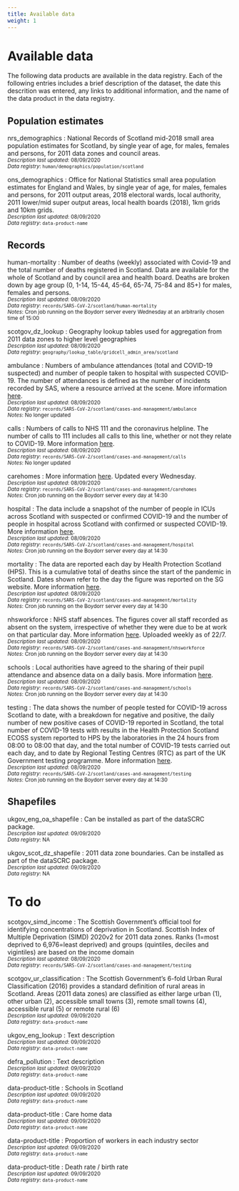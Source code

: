 ```yaml
---
title: Available data
weight: 1
---
```


# Available data

The following data products are available in the data registry. Each of the following entries includes a brief description of the dataset, the date this descrition was entered, any links to additional information, and the name of the data product in the data registry.

## Population estimates

nrs_demographics
: National Records of Scotland mid-2018 small area population estimates for Scotland, by single year of age, for males, females and persons, for 2011 data zones and council areas. 
<br>
<sub>*Description last updated*: 08/09/2020</sub>  
<sub>*Data registry*: `human/demographics/population/scotland`</sub> 
       
ons_demographics
: Office for National Statistics small area population estimates for England and Wales, by single year of age, for males, females and persons, for 2011 output areas, 2018 electoral wards, local authority, 2011 lower/mid super output areas, local health boards (2018), 1km grids and 10km grids. 
<br>
<sub>*Description last updated*: 08/09/2020</sub>  
<sub>*Data registry*: `data-product-name`</sub> 

## Records

human-mortality
: Number of deaths (weekly) associated with Covid-19 and the total number of deaths registered in Scotland. Data are available for the whole of Scotland and by council area and health board. Deaths are broken down by age group (0, 1-14, 15-44, 45-64, 65-74, 75-84 and 85+) for males, females and persons. 
<br>
<sub>*Description last updated*: 08/09/2020</sub>  
<sub>*Data registry*: `records/SARS-CoV-2/scotland/human-mortality`</sub>   
<sub>*Notes*: Cron job running on the Boydorr server every Wednesday at an arbitrarily chosen time of 15:00</sub> 

scotgov_dz_lookup
: Geography lookup tables used for aggregation from 2011 data zones to higher level geographies
<br>
<sub>*Description last updated*: 08/09/2020</sub>  
<sub>*Data registry*: `geography/lookup_table/gridcell_admin_area/scotland`</sub> 

ambulance
: Numbers of ambulance attendances (total and COVID-19 suspected) and number of people taken to hospital with suspected COVID-19. The number of attendances is defined as the number of incidents recorded by SAS, where a resource arrived at the scene. More information [here][cam].
<br>
<sub>*Description last updated*: 08/09/2020</sub>  
<sub>*Data registry*: `records/SARS-CoV-2/scotland/cases-and-management/ambulance`</sub>  
<sub>*Notes*: No longer updated</sub>

calls
: Numbers of calls to NHS 111 and the coronavirus helpline. The number of calls to 111 includes all calls to this line, whether or not they relate to COVID-19. More information [here][cam].
<br>
<sub>*Description last updated*: 08/09/2020</sub>  
<sub>*Data registry*: `records/SARS-CoV-2/scotland/cases-and-management/calls`</sub>  
<sub>*Notes*: No longer updated</sub>  

carehomes
: More information [here][cam]. Updated every Wednesday.
<br>
<sub>*Description last updated*: 08/09/2020</sub>  
<sub>*Data registry*: `records/SARS-CoV-2/scotland/cases-and-management/carehomes`</sub>   
<sub>*Notes*: Cron job running on the Boydorr server every day at 14:30</sub> 

hospital
: The data include a snapshot of the number of people in ICUs across Scotland with suspected or confirmed COVID-19 and the number of people in hospital across Scotland with confirmed or suspected COVID-19. More information [here][cam].
<br>
<sub>*Description last updated*: 08/09/2020</sub>  
<sub>*Data registry*: `records/SARS-CoV-2/scotland/cases-and-management/hospital`</sub>   
<sub>*Notes*: Cron job running on the Boydorr server every day at 14:30</sub> 

mortality
: The data are reported each day by Health Protection Scotland (HPS). This is a cumulative total of deaths since the start of the pandemic in Scotland. Dates shown refer to the day the figure was reported on the SG website. More information [here][cam].
<br>
<sub>*Description last updated*: 08/09/2020</sub>  
<sub>*Data registry*: `records/SARS-CoV-2/scotland/cases-and-management/mortality`</sub>  
<sub>*Notes*: Cron job running on the Boydorr server every day at 14:30</sub> 

nhsworkforce
: NHS staff absences. The figures cover all staff recorded as absent on the system, irrespective of whether they were due to be at work on that particular day. More information [here][cam]. Uploaded weekly as of 22/7.
<br>
<sub>*Description last updated*: 08/09/2020</sub>  
<sub>*Data registry*: `records/SARS-CoV-2/scotland/cases-and-management/nhsworkforce`</sub>   
<sub>*Notes*: Cron job running on the Boydorr server every day at 14:30</sub> 

schools
: Local authorities have agreed to the sharing of their pupil attendance and absence data on a daily basis. More information [here][cam].
<br>
<sub>*Description last updated*: 08/09/2020</sub>  
<sub>*Data registry*: `records/SARS-CoV-2/scotland/cases-and-management/schools`</sub>   
<sub>*Notes*: Cron job running on the Boydorr server every day at 14:30</sub> 

testing
: The data shows the number of people tested for COVID-19 across Scotland to date, with a breakdown for negative and positive, the daily number of new positive cases of COVID-19 reported in Scotland, the total number of COVID-19 tests with results in the Health Protection Scotland ECOSS system reported to HPS by the laboratories in the 24 hours from 08:00 to 08:00 that day, and the total number of COVID-19 tests carried out each day, and to date by Regional Testing Centres (RTC) as part of the UK Government testing programme. More information [here][cam].
<br>
<sub>*Description last updated*: 08/09/2020</sub>  
<sub>*Data registry*: `records/SARS-CoV-2/scotland/cases-and-management/testing`</sub>  
<sub>*Notes*: Cron job running on the Boydorr server every day at 14:30</sub>

[cam]: https://statistics.gov.scot/resource?uri=http%3A%2F%2Fstatistics.gov.scot%2Fdata%2Fcoronavirus-covid-19-management-information

## Shapefiles

ukgov_eng_oa_shapefile
: Can be installed as part of the dataSCRC package.
<br>
<sub>*Description last updated*: 09/09/2020</sub>  
<sub>*Data registry*: NA</sub> 
      
ukgov_scot_dz_shapefile
: 2011 data zone boundaries. Can be installed as part of the dataSCRC package.
<br>
<sub>*Description last updated*: 09/09/2020</sub>  
<sub>*Data registry*: NA</sub> 

# To do

scotgov_simd_income
: The Scottish Government’s official tool for identifying concentrations of deprivation in Scotland. Scottish Index of Multiple Deprivation (SIMD) 2020v2 for 2011 data zones. Ranks (1=most deprived to 6,976=least deprived) and groups (quintiles, deciles and vigintiles) are based on the income domain
<br>
<sub>*Description last updated*: 08/09/2020</sub>  
<sub>*Data registry*: `records/SARS-CoV-2/scotland/cases-and-management/testing`</sub> 

scotgov_ur_classification
: The Scottish Government’s 6-fold Urban Rural Classification (2016) provides a standard definition of rural areas in Scotland. Areas (2011 data zones) are classified as either large urban (1), other urban (2), accessible small towns (3), remote small towns (4), accessible rural (5) or remote rural (6)
<br>
<sub>*Description last updated*: 09/09/2020</sub>  
<sub>*Data registry*: `data-product-name`</sub> 
  
ukgov_eng_lookup
: Text description
<br>
<sub>*Description last updated*: 09/09/2020</sub>  
<sub>*Data registry*: `data-product-name`</sub> 

defra_pollution
: Text description
<br>
<sub>*Description last updated*: 09/09/2020</sub>  
<sub>*Data registry*: `data-product-name`</sub> 

data-product-title
: Schools in Scotland
<br>
<sub>*Description last updated*: 09/09/2020</sub>  
<sub>*Data registry*: `data-product-name`</sub> 

data-product-title
: Care home data
<br>
<sub>*Description last updated*: 09/09/2020</sub>  
<sub>*Data registry*: `data-product-name`</sub> 

data-product-title
: Proportion of workers in each industry sector
<br>
<sub>*Description last updated*: 09/09/2020</sub>  
<sub>*Data registry*: `data-product-name`</sub> 

data-product-title
: Death rate / birth rate
<br>
<sub>*Description last updated*: 09/09/2020</sub>  
<sub>*Data registry*: `data-product-name`</sub> 
